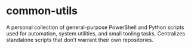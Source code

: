 # common-utils
A personal collection of general-purpose PowerShell and Python scripts used for automation, system utilities, and small tooling tasks. Centralizes standalone scripts that don’t warrant their own repositories.
